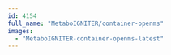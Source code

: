 ```yaml
---
id: 4154
full_name: "MetaboIGNITER/container-openms"
images: 
  - "MetaboIGNITER-container-openms-latest"
---
```

